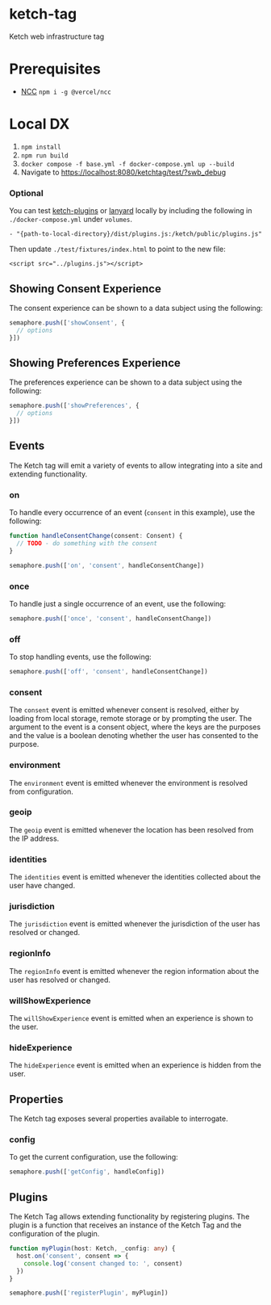 # ketch-tag

Ketch web infrastructure tag

# Prerequisites
- [NCC](https://www.npmjs.com/package/@vercel/ncc) `npm i -g @vercel/ncc`

# Local DX

1. `npm install`
2. `npm run build`
3. `docker compose -f base.yml -f docker-compose.yml up --build`
4. Navigate to [https://localhost:8080/ketchtag/test/?swb_debug](https://localhost:8080/ketchtag/test/?swb_debug)

### Optional
You can test [ketch-plugins](https://github.com/ketch-com/ketch-plugins/) or [lanyard](https://github.com/ketch-com/lanyard) locally by including the following in `./docker-compose.yml` under `volumes`.

```
- "{path-to-local-directory}/dist/plugins.js:/ketch/public/plugins.js"
```

Then update `./test/fixtures/index.html` to point to the new file:

```
<script src="../plugins.js"></script>
```

## Showing Consent Experience

The consent experience can be shown to a data subject using the following:

```typescript
semaphore.push(['showConsent', {
  // options
}])
```

## Showing Preferences Experience

The preferences experience can be shown to a data subject using the following:

```typescript
semaphore.push(['showPreferences', {
  // options
}])
```
## Events

The Ketch tag will emit a variety of events to allow integrating into a site and extending functionality.

### on

To handle every occurrence of an event (`consent` in this example), use the following:
```typescript
function handleConsentChange(consent: Consent) {
  // TODO - do something with the consent
}

semaphore.push(['on', 'consent', handleConsentChange])
```

### once

To handle just a single occurrence of an event, use the following:
```typescript
semaphore.push(['once', 'consent', handleConsentChange])
```

### off

To stop handling events, use the following:
```typescript
semaphore.push(['off', 'consent', handleConsentChange])
```

### consent

The `consent` event is emitted whenever consent is resolved, either by loading from local storage, remote storage or
by prompting the user. The argument to the event is a consent object, where the keys are the purposes and the value is
a boolean denoting whether the user has consented to the purpose.

### environment

The `environment` event is emitted whenever the environment is resolved from configuration.

### geoip

The `geoip` event is emitted whenever the location has been resolved from the IP address.

### identities

The `identities` event is emitted whenever the identities collected about the user have changed.

### jurisdiction

The `jurisdiction` event is emitted whenever the jurisdiction of the user has resolved or changed.

### regionInfo

The `regionInfo` event is emitted whenever the region information about the user has resolved or changed.

### willShowExperience

The `willShowExperience` event is emitted when an experience is shown to the user.

### hideExperience

The `hideExperience` event is emitted when an experience is hidden from the user.

## Properties

The Ketch tag exposes several properties available to interrogate.

### config

To get the current configuration, use the following:

```typescript
semaphore.push(['getConfig', handleConfig])
```

## Plugins

The Ketch Tag allows extending functionality by registering plugins. The plugin is a function that receives an instance
of the Ketch Tag and the configuration of the plugin.

```typescript
function myPlugin(host: Ketch, _config: any) {
  host.on('consent', consent => {
    console.log('consent changed to: ', consent)
  })
}

semaphore.push(['registerPlugin', myPlugin])
```
